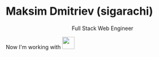 # Maksim Dmitriev (sigarachi)

<p align="center">
  Full Stack Web Engineer
</p>
<p>
  Now I'm working with <img src="https://user-images.githubusercontent.com/55194720/131248725-b75fac38-b73f-4706-91c6-76ce799d680d.png" width="32px" height="32px" />
</p>

<!---
sigarachi/sigarachi is a ✨ special ✨ repository because its `README.md` (this file) appears on your GitHub profile.
You can click the Preview link to take a look at your changes.
--->
